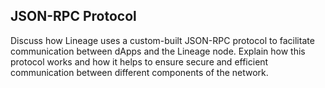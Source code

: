 ## JSON-RPC Protocol

Discuss how Lineage uses a custom-built JSON-RPC protocol to facilitate communication between dApps and the Lineage node. Explain how this protocol works and how it helps to ensure secure and efficient communication between different components of the network.

